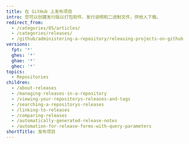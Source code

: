 ```yaml
---
title: 在 GitHub 上发布项目
intro: 您可以创建发行版以打包软件、发行说明和二进制文件，供他人下载。
redirect_from:
  - /categories/85/articles/
  - /categories/releases/
  - /github/administering-a-repository/releasing-projects-on-github
versions:
  fpt: '*'
  ghes: '*'
  ghae: '*'
  ghec: '*'
topics:
  - Repositories
children:
  - /about-releases
  - /managing-releases-in-a-repository
  - /viewing-your-repositorys-releases-and-tags
  - /searching-a-repositorys-releases
  - /linking-to-releases
  - /comparing-releases
  - /automatically-generated-release-notes
  - /automation-for-release-forms-with-query-parameters
shortTitle: 发布项目
---
```



